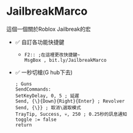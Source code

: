 # JailbreakMarco
這個一個關於Roblox Jailbreak的宏
- ✅ 自訂各功能快捷鍵
  - ```ahk
    F2:: ;在這裡更改快捷鍵~
    MsgBox , bit.ly/JailbreakMarco
    ```
- ✅ 一秒切槍(G hub下去)
   ```ahk
   ; Guns
   SendCommands:
   SetKeyDelay, 0, 5 ; 延遲
   Send, {\}{Down}{Right}{Enter} ; Revolver
   Send, {\}} ; 取消\選取模式
   TrayTip, Success, 💀, 250 ; 0.25秒的訊息通知
   toggle := false
   return
   ```
